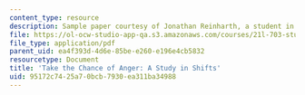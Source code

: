 ```yaml
---
content_type: resource
description: Sample paper courtesy of Jonathan Reinharth, a student in the course.
file: https://ol-ocw-studio-app-qa.s3.amazonaws.com/courses/21l-703-studies-in-drama-theater-and-science-in-a-time-of-war-spring-2005/95172c7425a70bcb7930ea311ba34988_j_reinharth.pdf
file_type: application/pdf
parent_uid: ea4f393d-4d6e-85be-e260-e196e4cb5832
resourcetype: Document
title: 'Take the Chance of Anger: A Study in Shifts'
uid: 95172c74-25a7-0bcb-7930-ea311ba34988
---
```

